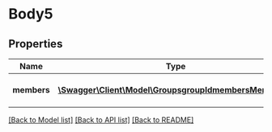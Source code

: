 # Body5

## Properties
Name | Type | Description | Notes
------------ | ------------- | ------------- | -------------
**members** | [**\Swagger\Client\Model\GroupsgroupIdmembersMembers[]**](GroupsgroupIdmembersMembers.md) | List of IM Group members | [optional] 

[[Back to Model list]](../README.md#documentation-for-models) [[Back to API list]](../README.md#documentation-for-api-endpoints) [[Back to README]](../README.md)


